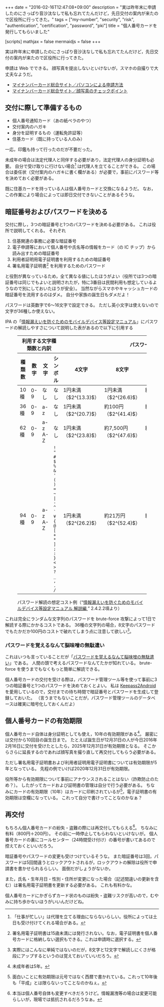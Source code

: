 +++
date = "2016-02-16T12:47:08+09:00"
description = "実は昨年末に申請したのにさっぱり音沙汰なしで私も忘れてたんだけど，先日交付の案内が来たので区役所に行ってきた。"
tags = ["my-number", "security", "risk", "authentication", "certification", "password", "pki"]
title = "個人番号カードを発行してもらいました"

[scripts]
  mathjax = false
  mermaidjs = false
+++

実は昨年末に申請したのにさっぱり音沙汰なしで私も忘れてたんだけど，先日交付の案内が来たので区役所に行ってきた。

申請は Web でできる。
顔写真を提出しないといけないが，スマホの自撮りで大丈夫なようだ。

- [マイナンバーカード総合サイト／パソコンによる申請方法](https://www.kojinbango-card.go.jp/kofushinse/pc.html)
- [マイナンバーカード総合サイト／顔写真のチェックポイント](https://www.kojinbango-card.go.jp/kofushinse/checkpoint.html)

## 交付に際して準備するもの

- 個人番号通知カード（あの紙ペラのやつ）
- 交付案内のハガキ
- 身分を証明するもの（運転免許証等）
- 住基カード（既に持っている人のみ）

一応，印鑑も持って行ったのだが不要だった。

未成年の場合は法定代理人と同伴する必要があり，法定代理人の身分証明も必要。
自分で受け取りに行けない場合[^a] は代理人を立てることができる。
この場合は委任状（交付案内のハガキに書く欄がある）が必要で，事前にパスワード等を決めておく必要がある。

[^a]: 「仕事が忙しい」は代理を立てる理由にならないらしい。役所によっては土日も受け付けてくれる場合がある。

既に住基カードを持っている人は個人番号カードと交換になるようだ。
なお，この作業により場合によっては即日交付できないことがあるそうな。

## 暗証番号およびパスワードを決める

交付に際し，3つの暗証番号と1つのパスワードを決める必要がある。
これは役所で説明してくれる。
それぞれ

1. 住基関連の事務に必要な暗証番号
2. 電子申請等において個人番号や氏名等の情報をカード（の IC チップ）から読み出すための暗証番号
3. 利用者証明用電子証明書を利用するための暗証番号
4. 署名用電子証明書[^aa] を利用するためのパスワード

[^aa]: 署名用電子証明書は15歳未満には発行されない。なお，電子証明書を個人番号カードに格納しない選択もできる。これは申請時に選択する。

と役割が異なっているため，全て異なる値にしたほうがよい（役所では3つの暗証番号は同じでもよいと説明されたが，特に3番目は民間利用も想定しているようなので別にしておいたほうが安全）。
当然ながらスマホやキャッシュカードの暗証番号を流用するのはダメ。
自分や家族の誕生日もダメだよ！

パスワードは英数字で6～16文字で設定できる。
ただし英小文字は使えないので文字が36種しか使えない。

IPA の「[情報漏えいを防ぐためのモバイルデバイス等設定マニュアル](https://www.ipa.go.jp/security/ipg/documents/dev_setting_crypt.html "IPA 独立行政法人 情報処理推進機構：情報漏えいを防ぐためのモバイルデバイス等設定マニュアル")」にパスワードの解読しやすさについて説明した表があるので以下に引用する

<figure>
<table>
<thead>
<tr>
<th colspan='4'>利用する文字種類数と内訳</th>
<th colspan='4'>パスワード長</th>
</tr>
<tr>
<th>種類数</th>
<th>数字</th>
<th>文字</th>
<th>シンボル</th>
<th>4文字</th>
<th>8文字</th>
<th>12文字</th>
<th>16文字</th>
</tr>
</thead>
<tbody>
<tr><td>10種</td><td>0-9</td><td>なし</td>      <td>なし</td><td>1円未満（$2^{13.3}$）</td><td>1円未満（$2^{26.6}$）</td>  <td>約35円（$2^{39.9}$）</td>     <td>約35万円（$2^{53.2}$）</td></tr>
<tr><td>36種</td><td>0-9</td><td>a-z</td>       <td>なし</td><td>1円未満（$2^{20.7}$）</td><td>約100円（$2^{41.4}$）</td>  <td>約1.65億円（$2^{62.0}$）</td> <td>約276兆円（$2^{82.7}$）</td></tr>
<tr><td>62種</td><td>0-9</td><td>a-z<br>A-Z</td><td>なし</td><td>1円未満（$2^{23.8}$）</td><td>約7,500円（$2^{47.6}$）</td><td>約1,120億円（$2^{71.5}$）</td><td>約165京円（$2^{95.3}$）</td></tr>
<tr><td>94種</td><td>0-9</td><td>a-z<br>A-Z</td><td><code style='font-size:smaller;'>! " # $ %<br>&amp; ' ( ) =<br>~ | - ^ `<br>¥ { @ [<br>+ * ] ; :<br>} &lt; &gt; ? _<br>, . /</code></td>
                                                             <td>1円未満（$2^{26.2}$）</td><td>約21万円（$2^{52.4}$）</td> <td>約16.5兆円（$2^{78.7}$）</td> <td>約129,000京円（$2^{104.9}$）</td></tr>
</tbody>
</table>
<figcaption>パスワード解読の想定コスト例（<q><a href='https://www.ipa.go.jp/files/000026760.pdf'>情報漏えいを防ぐためのモバイルデバイス等設定マニュアル 解説編 <sup><i class='far fa-file-pdf'></i></sup></a></q> 2.4.2.2項より）</figcaption>
</figure>

これは完全にランダムな文字列のパスワードを brute-force 攻撃によって1日で解読する際にかかるコストである。
36種の文字列の場合，8文字のパスワードでもたかだか100円のコストで破れてしまう点に注意して欲しい[^pwd]。

[^pwd]: 実際にはこんなに単純ではないのだが，8文字と12文字で解読しにくさが格段にアップするというのは覚えておいていいだろう。

### パスワードを覚えるなんて脳味噌の無駄遣い

これはいつも言っていることだが「[パスワードを覚えるなんて脳味噌の無駄遣い](https://baldanders.info/blog/000739/)」である。
人間の頭で考えるパスワードなんてたかが知れている。
brute-force を使うまでもなくもっと簡単に解読できる。

個人番号カードの交付を受ける際は，パスワード管理ツール等を使って事前に3つの暗証番号と1つのパスワードを決めておくとよい。
私は [Keepass2Android](https://play.google.com/store/apps/details?id=keepass2android.keepass2android "Keepass2Android Password Safe - Google Play の Android アプリ") を愛用しているので，交付までの待ち時間で暗証番号とパスワードを生成して登録しておいた。
（言うまでもないことだが，パスワード管理ツールのデータベースは確実に暗号化しておくんだよ）

## 個人番号カードの有効期限

個人番号カード自体は身分証明としても使え，10年の有効期限がある[^b]。
厳密には交付から10回目の誕生日まで。
たとえば誕生日が12月31日の人が今日2016年2月16日に交付を受けたとしたら，2025年12月31日が有効期限となる。
そこからさらに延長するのであれば顔写真を撮り直して再交付してもらう必要がある。

[^b]: 未成年者は5年。

ただし署名用電子証明書および利用者証明用電子証明書については有効期限が5年となっている。
先程の例でいけば2020年12月31日が有効期限。

役所等から有効期限について事前にアナウンスされることはない（詐欺防止のため？）。
したがってカードおよび証明書の管理は自分で行う必要がある。
ちなみにカードの有効期限（10年）はカードに印刷されているが[^c]，電子証明書の有効期限は空欄になっている。
これって自分で書けってことなのかなぁ？

[^c]: 面白いことに有効期限は元号ではなく西暦で書かれている。これって10年後も「平成」とは限らないってことなのかねぇ。

## 再交付

もちろん個人番号カードの紛失・盗難の際には再交付してもらえる[^mn]。
ちなみに有料（800円＋200円）。
その前に一時停止してもらわないといけないが。
個人番号カードの裏にコールセンター（24時間受け付け）の番号が書いてあるので控えておくといいだろう。

[^mn]: 本当は個人番号自体も変更すべきだろうけど。情報漏洩等の場合は変更可能らしいが，現場では抵抗されるだろうなぁ。

暗証番号やパスワードの変更も受けつけているそうな。
また暗証番号は3回，パスワードは5回間違うとロックアウトされるが，ロックアウトの解除は役所で申請書を書かせられるらしい。
面倒だがしょうがないか。

また，氏名・生年月日・性別・住所が変更になった場合（記述間違いの更新を含む）は署名用電子証明書を更新する必要がある。
これも有料かな。

個人番号カードにかぎらずカード状のものは紛失・盗難リスクが高いので，むやみに持ち歩かないほうがいいんだけどね。
